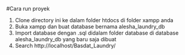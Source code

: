#Cara run proyek

1. Clone directory ini ke dalam folder htdocs di folder xampp anda
2. Buka xampp dan buat database bernama alesha_laundry_db
3. Import database dengan .sql didalam folder database di database alesha_laundry_db yang baru saja dibuat
4. Search http://localhost/Basdat_Laundry/
